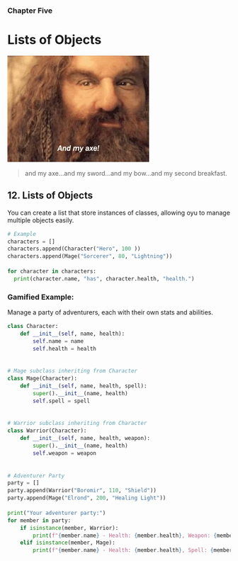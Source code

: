 ### Chapter Five

# Lists of Objects

![and my axe.](../images/gimli.webp)

> and my axe...and my sword...and my bow...and my second breakfast.

## 12. Lists of Objects

You can create a list that store instances of classes, allowing oyu to manage multiple objects easily.

```python
# Example
characters = []
characters.append(Character("Hero", 100 ))
characters.append(Mage("Sorcerer", 80, "Lightning"))

for character in characters:
  print(character.name, "has", character.health, "health.")
```

### Gamified Example:

Manage a party of adventurers, each with their own stats and abilities.

```python
class Character:
    def __init__(self, name, health):
        self.name = name
        self.health = health


# Mage subclass inheriting from Character
class Mage(Character):
    def __init__(self, name, health, spell):
        super().__init__(name, health)
        self.spell = spell


# Warrior subclass inheriting from Character
class Warrior(Character):
    def __init__(self, name, health, weapon):
        super().__init__(name, health)
        self.weapon = weapon


# Adventurer Party
party = []
party.append(Warrior("Boromir", 110, "Shield"))
party.append(Mage("Elrond", 200, "Healing Light"))

print("Your adventurer party:")
for member in party:
    if isinstance(member, Warrior):
        print(f"{member.name} - Health: {member.health}, Weapon: {member.weapon}")
    elif isinstance(member, Mage):
        print(f"{member.name} - Health: {member.health}, Spell: {member.spell}")
```
